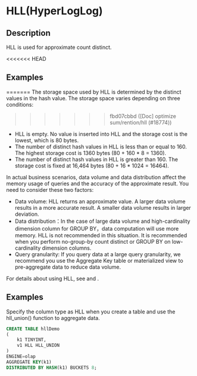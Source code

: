 # HLL(HyperLogLog)

## Description

HLL is used for approximate count distinct.

<<<<<<< HEAD
## Examples
=======
The storage space used by HLL is determined by the distinct values in the hash value. The storage space varies depending on three conditions:
>>>>>>> fbd07cbbd ([Doc] optimize sum/rention/hll (#18774))

- HLL is empty. No value is inserted into HLL and the storage cost is the lowest, which is 80 bytes.
- The number of distinct hash values in HLL is less than or equal to 160. The highest storage cost is 1360 bytes (80 + 160 * 8 = 1360).
- The number of distinct hash values in HLL is greater than 160. The storage cost is fixed at 16,464 bytes (80 + 16 * 1024 = 16464).

In actual business scenarios, data volume and data distribution affect the memory usage of queries and the accuracy of the approximate result. You need to consider these two factors:

- Data volume: HLL returns an approximate value. A larger data volume results in a more accurate result. A smaller data volume results in larger deviation.
- Data distribution：In the case of large data volume and high-cardinality dimension column for GROUP BY，data computation will use more memory. HLL is not recommended in this situation. It is recommended when you perform no-group-by count distinct or GROUP BY on low-cardinality dimension columns.
- Query granularity: If you query data at a large query granularity, we recommend you use the Aggregate Key table or materialized view to pre-aggregate data to reduce data volume.

For details about using HLL, see [](../../../using_starrocks/Using_HLL.md) and [](../data-definition/HLL.md).

## Examples

Specify the column type as HLL when you create a table and use the hll_union() function to aggregate data.

~~~sql
CREATE TABLE hllDemo
(
    k1 TINYINT,
    v1 HLL HLL_UNION
)
ENGINE=olap
AGGREGATE KEY(k1)
DISTRIBUTED BY HASH(k1) BUCKETS 8;
~~~
